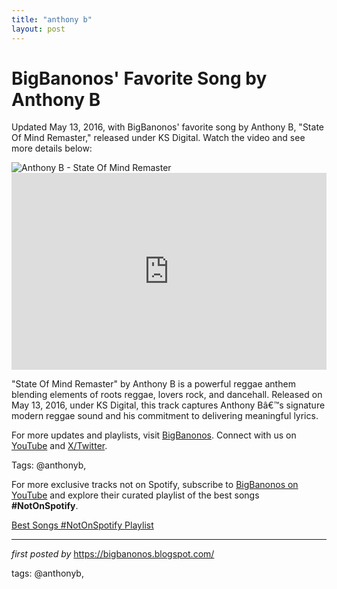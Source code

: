```yaml
---
title: "anthony b"
layout: post
---
```

<!-- Post Title -->
<h1 >BigBanonos' Favorite Song by Anthony B</h1> <!-- Introductory Text -->
<p >Updated May 13, 2016, with BigBanonos' favorite song by Anthony B, "State Of Mind Remaster," released under KS Digital. Watch the video and see more details below:</p> <!-- Featured Image -->
<div > <img src="https://i.scdn.co/image/ab6761610000e5eb1923a1ad28a044e62fbf4ef4" alt="Anthony B - State Of Mind Remaster" />
</div> <!-- YouTube Video Embed -->
<div > <iframe width="100%" height="315" src="https://www.youtube.com/embed/5d5EQnBMU5A" title="State of Mind" frameborder="0" allow="accelerometer; autoplay; clipboard-write; encrypted-media; gyroscope; picture-in-picture; web-share" referrerpolicy="strict-origin-when-cross-origin" allowfullscreen></iframe>
</div> <!-- Song Information -->
<div > <p>"State Of Mind Remaster" by Anthony B is a powerful reggae anthem blending elements of roots reggae, lovers rock, and dancehall. Released on May 13, 2016, under KS Digital, this track captures Anthony Bâ€™s signature modern reggae sound and his commitment to delivering meaningful lyrics.</p>
</div> <!-- Footer Links -->
<div > <p>For more updates and playlists, visit <a href="https://bigbanonos.blogspot.com/" target="_blank">BigBanonos</a>. Connect with us on <a href="https://www.youtube.com/@BigBanonos" target="_blank">YouTube</a> and <a href="https://x.com/bigbanonos" target="_blank">X/Twitter</a>.</p>
</div> <!-- Tags -->
<p >Tags: @anthonyb,</p>


<!--Subscribe and Playlist Links-->
<div>
    <p>For more exclusive tracks not on Spotify, subscribe to <a href="https://www.youtube.com/@BigBanonos" target="_blank">BigBanonos on YouTube</a> and explore their curated playlist of the best songs <strong>#NotOnSpotify</strong>.</p>
    <p><a href="https://www.youtube.com/playlist?list=PLtuNtuTatqI0kFahUCbtbfenC_ET5O_tr" target="_blank">Best Songs #NotOnSpotify Playlist<br /></a></p></div>

<hr />

<p><em>first posted by</em> <a href="https://bigbanonos.blogspot.com/" rel="noopener" target="_new">https://bigbanonos.blogspot.com/</a></p>

<p>tags: @anthonyb,</p>
